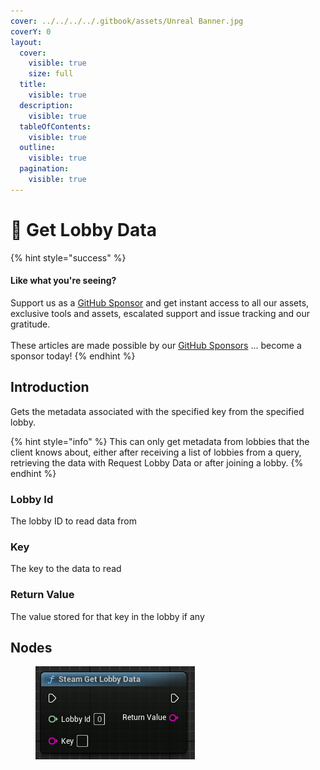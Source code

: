 ```yaml
---
cover: ../../../../.gitbook/assets/Unreal Banner.jpg
coverY: 0
layout:
  cover:
    visible: true
    size: full
  title:
    visible: true
  description:
    visible: true
  tableOfContents:
    visible: true
  outline:
    visible: true
  pagination:
    visible: true
---
```


# 🔵 Get Lobby Data

{% hint style="success" %}
#### Like what you're seeing?

Support us as a [GitHub Sponsor](../../../../where-to-buy/become-a-sponsor.md) and get instant access to all our assets, exclusive tools and assets, escalated support and issue tracking and our gratitude.\
\
These articles are made possible by our [GitHub Sponsors](../../../../where-to-buy/become-a-sponsor.md) ... become a sponsor today!
{% endhint %}

## Introduction

Gets the metadata associated with the specified key from the specified lobby.

{% hint style="info" %}
This can only get metadata from lobbies that the client knows about, either after receiving a list of lobbies from a query, retrieving the data with Request Lobby Data or after joining a lobby.
{% endhint %}

### Lobby Id

The lobby ID to read data from

### Key

The key to the data to read

### Return Value

The value stored for that key in the lobby if any

## Nodes

<figure><img src="../../../../.gitbook/assets/image (16) (1) (1).png" alt=""><figcaption></figcaption></figure>
